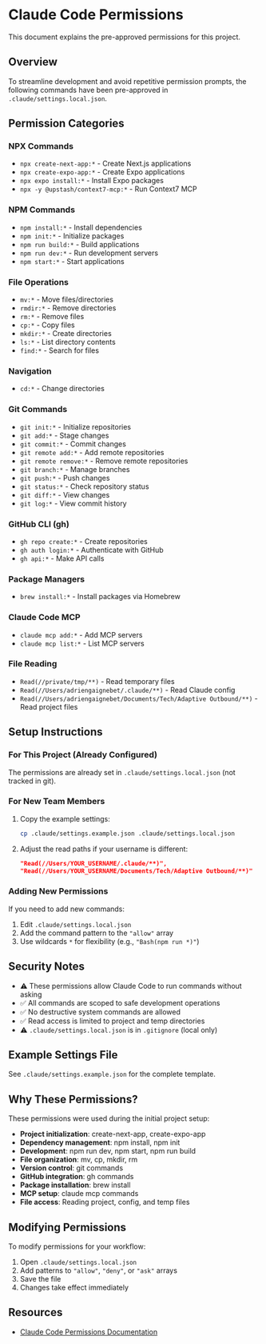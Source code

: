 # Claude Code Permissions

This document explains the pre-approved permissions for this project.

## Overview

To streamline development and avoid repetitive permission prompts, the following commands have been pre-approved in `.claude/settings.local.json`.

## Permission Categories

### NPX Commands
- `npx create-next-app:*` - Create Next.js applications
- `npx create-expo-app:*` - Create Expo applications
- `npx expo install:*` - Install Expo packages
- `npx -y @upstash/context7-mcp:*` - Run Context7 MCP

### NPM Commands
- `npm install:*` - Install dependencies
- `npm init:*` - Initialize packages
- `npm run build:*` - Build applications
- `npm run dev:*` - Run development servers
- `npm start:*` - Start applications

### File Operations
- `mv:*` - Move files/directories
- `rmdir:*` - Remove directories
- `rm:*` - Remove files
- `cp:*` - Copy files
- `mkdir:*` - Create directories
- `ls:*` - List directory contents
- `find:*` - Search for files

### Navigation
- `cd:*` - Change directories

### Git Commands
- `git init:*` - Initialize repositories
- `git add:*` - Stage changes
- `git commit:*` - Commit changes
- `git remote add:*` - Add remote repositories
- `git remote remove:*` - Remove remote repositories
- `git branch:*` - Manage branches
- `git push:*` - Push changes
- `git status:*` - Check repository status
- `git diff:*` - View changes
- `git log:*` - View commit history

### GitHub CLI (gh)
- `gh repo create:*` - Create repositories
- `gh auth login:*` - Authenticate with GitHub
- `gh api:*` - Make API calls

### Package Managers
- `brew install:*` - Install packages via Homebrew

### Claude Code MCP
- `claude mcp add:*` - Add MCP servers
- `claude mcp list:*` - List MCP servers

### File Reading
- `Read(//private/tmp/**)` - Read temporary files
- `Read(//Users/adriengaignebet/.claude/**)` - Read Claude config
- `Read(//Users/adriengaignebet/Documents/Tech/Adaptive Outbound/**)` - Read project files

## Setup Instructions

### For This Project (Already Configured)

The permissions are already set in `.claude/settings.local.json` (not tracked in git).

### For New Team Members

1. Copy the example settings:
   ```bash
   cp .claude/settings.example.json .claude/settings.local.json
   ```

2. Adjust the read paths if your username is different:
   ```json
   "Read(//Users/YOUR_USERNAME/.claude/**)",
   "Read(//Users/YOUR_USERNAME/Documents/Tech/Adaptive Outbound/**)"
   ```

### Adding New Permissions

If you need to add new commands:

1. Edit `.claude/settings.local.json`
2. Add the command pattern to the `"allow"` array
3. Use wildcards `*` for flexibility (e.g., `"Bash(npm run *)"`)

## Security Notes

- ⚠️ These permissions allow Claude Code to run commands without asking
- ✅ All commands are scoped to safe development operations
- ✅ No destructive system commands are allowed
- ✅ Read access is limited to project and temp directories
- ⚠️ `.claude/settings.local.json` is in `.gitignore` (local only)

## Example Settings File

See `.claude/settings.example.json` for the complete template.

## Why These Permissions?

These permissions were used during the initial project setup:

- **Project initialization**: create-next-app, create-expo-app
- **Dependency management**: npm install, npm init
- **Development**: npm run dev, npm start, npm run build
- **File organization**: mv, cp, mkdir, rm
- **Version control**: git commands
- **GitHub integration**: gh commands
- **Package installation**: brew install
- **MCP setup**: claude mcp commands
- **File access**: Reading project, config, and temp files

## Modifying Permissions

To modify permissions for your workflow:

1. Open `.claude/settings.local.json`
2. Add patterns to `"allow"`, `"deny"`, or `"ask"` arrays
3. Save the file
4. Changes take effect immediately

## Resources

- [Claude Code Permissions Documentation](https://docs.claude.com/en/docs/claude-code)
